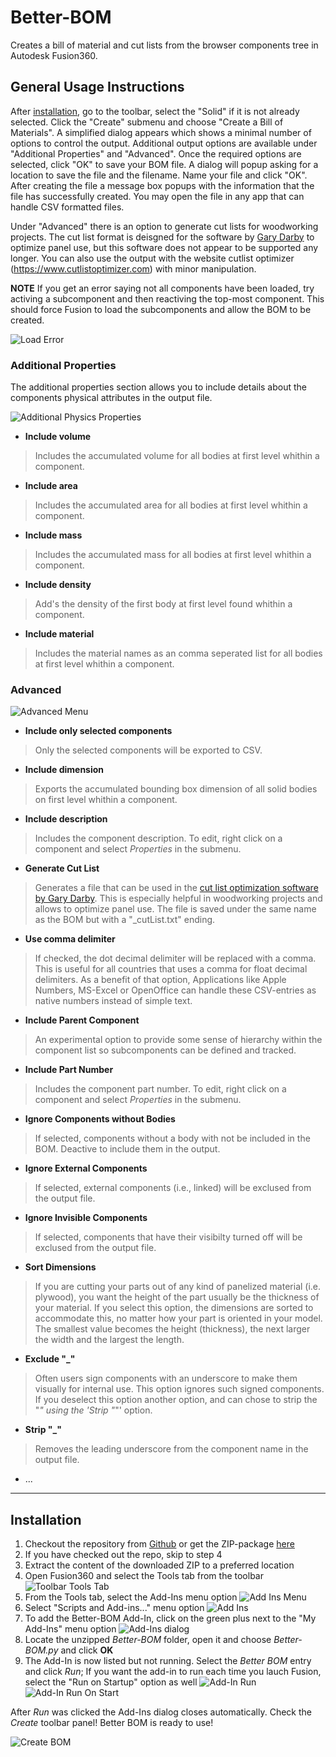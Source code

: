 # Better-BOM
Creates a bill of material and cut lists from the browser components tree in Autodesk Fusion360.

## General Usage Instructions
After [installation](#installation), go to the toolbar, select the "Solid" if it is not already selected. Click the "Create" submenu and choose "Create a Bill of Materials". A simplified dialog appears which shows a minimal number of options to control the output. Additional output options are available under "Additional Properties" and "Advanced". Once the required options are selected, click "OK" to save your BOM file. A dialog will popup asking for a location to save the file and the filename. Name your file and click "OK". After creating the file a message box popups with the information that the file has successfully created. You may open the file in any app that can handle CSV formatted files. 

Under "Advanced" there is an option to generate cut lists for woodworking projects. The cut list format is deisgned for the software by [Gary Darby](http://www.delphiforfun.org/Programs/CutList.htm) to optimize panel use, but this software does not appear to be supported any longer. You can also use the output with the website cutlist optimizer (https://www.cutlistoptimizer.com) with minor manipulation.

**NOTE**
If you get an error saying not all components have been loaded, try activing a subcomponent and then reactiving the top-most component.  This should force Fusion to load the subcomponents and allow the BOM to be created.

![Load Error](resources/load_error.png)

### Additional Properties

The additional properties section allows you to include details about the components physical attributes in the output file.

![Additional Physics Properties](resources/bom_additional_properties.png)

* **Include volume**
> Includes the accumulated volume for all bodies at first level whithin a component.

* **Include area**
> Includes the accumulated area for all bodies at first level whithin a component.

* **Include mass**
> Includes the accumulated mass for all bodies at first level whithin a component.

* **Include density**
> Add's the density of the first body at first level found whithin a component.

* **Include material**
> Includes the material names as an comma seperated list for all bodies at first level whithin a component.

### Advanced

![Advanced Menu](resources/bom_expanded_view.png)

* **Include only selected components**
> Only the selected components will be exported to CSV.

* **Include dimension**
> Exports the accumulated bounding box dimension of all solid bodies on first level whithin a component.

* **Include description**
> Includes the component description. To edit, right click on a component and select _Properties_ in the submenu.

* **Generate Cut List**
> Generates a file that can be used in the [cut list optimization software by Gary Darby](http://www.delphiforfun.org/Programs/CutList.htm). 
This is especially helpful in woodworking projects and allows to optimize panel use.  The file is saved under the same name as the BOM but with a "_cutList.txt" ending.

* **Use comma delimiter**
> If checked, the dot decimal delimiter will be replaced with a comma. This is useful for all countries that uses a comma for float decimal delimiters.
> As a benefit of that option, Applications like Apple Numbers, MS-Excel or OpenOffice can handle these CSV-entries as native numbers instead of simple text.

* **Include Parent Component**
> An experimental option to provide some sense of hierarchy within the component list so subcomponents can be defined and tracked.

* **Include Part Number**
> Includes the component part number. To edit, right click on a component and select _Properties_ in the submenu.

* **Ignore Components without Bodies**
> If selected, components without a body with not be included in the BOM. Deactive to include them in the output.

* **Ignore External Components**
> If selected, external components (i.e., linked) will be exclused from the output file.

* **Ignore Invisible Components**
> If selected, components that have their visibilty turned off will be exclused from the output file.

* **Sort Dimensions**
> If you are cutting your parts out of any kind of panelized material (i.e. plywood), you want the height of the part usually be the thickness of your material. 
If you select this option, the dimensions are sorted to accommodate this, no matter how your part is oriented in your model. 
The smallest value becomes the height (thickness), the next larger the width and the largest the length.

* **Exclude "_"**
> Often users sign components with an underscore to make them visually for internal use. This option ignores such signed components.
> If you deselect this option another option, and can chose to strip the "_" using the 'Strip "_"' option.

* **Strip "_"**
> Removes the leading underscore from the component name in the output file.

* ...

---

<a id="installation"></a>

## Installation

1. Checkout the repository from [Github](https://github.com/cyberreefguru/Better-BOM) or get the ZIP-package [here](https://github.com/cyberreefguru/Better-BOM/archive/better-bom.zip)
2. If you have checked out the repo, skip to step 4
3. Extract the content of the downloaded ZIP to a preferred location
4. Open Fusion360 and select the Tools tab from the toolbar
	![Toolbar Tools Tab](resources/toolbar_solid_tab_arrow.png)
5. From the Tools tab, select the Add-Ins menu option
	![Add Ins Menu](resources/toolbar_tools_arrow.png)
6. Select "Scripts and Add-ins..." menu option
    ![Add Ins](resources/addins_dialog_dropdown.png)
7. To add the Better-BOM Add-In, click on the green plus next to the "My Add-Ins" menu option
	![Add-Ins dialog](resources/addin_dialog_plus.png)
8. Locate the unzipped _Better-BOM_ folder, open it and choose _Better-BOM.py_ and click **OK**
9. The Add-In is now listed but not running. Select the _Better BOM_ entry and click _Run_; If you want the add-in to run each time you lauch Fusion, select the "Run on Startup" option as well
	![Add-In Run](resources/addin_dialog_select_arrow.png)
	![Add-In Run On Start](resources/addin_dialog_select_run.png)

After _Run_ was clicked the Add-Ins dialog closes automatically.
Check the _Create_ toolbar panel! Better BOM is ready to use!

![Create BOM](resources/toolbar_solid_create_bom.png)

